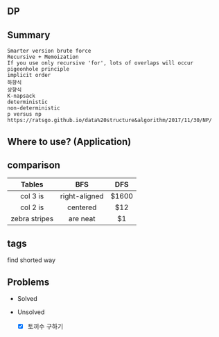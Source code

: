 ## DP

## Summary
```
Smarter version brute force
Recursive + Memoization
If you use only recursive 'for', lots of overlaps will occur
pigeonhole principle
implicit order
하향식 
상향식
K-napsack
deterministic
non-deterministic
p versus np https://ratsgo.github.io/data%20structure&algorithm/2017/11/30/NP/
```
## Where to use? (Application)

## comparison
| Tables        | BFS           | DFS |
|:-------------:|:-------------:|:-----:|
| col 3 is      | right-aligned | $1600 |
| col 2 is      | centered      |   $12 |
| zebra stripes | are neat      |    $1 |


## tags
find shorted way

## Problems
- Solved
 
- Unsolved
  - [x] 토끼수 구하기 
